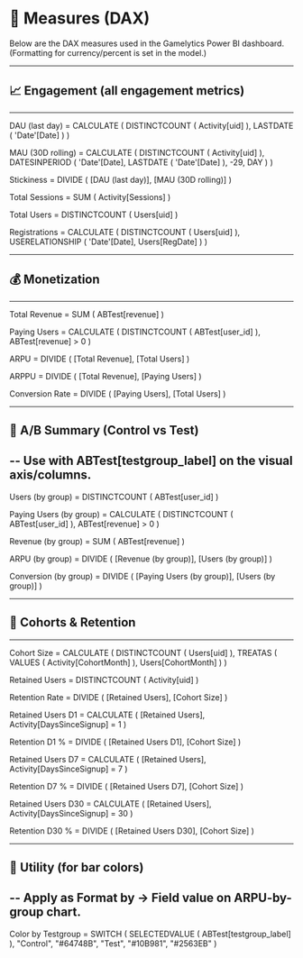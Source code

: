 # 🧠 Measures (DAX)

Below are the DAX measures used in the Gamelytics Power BI dashboard.
(Formatting for currency/percent is set in the model.)

------------------------------------------------------------
## 📈 Engagement (all engagement metrics)
------------------------------------------------------------

DAU (last day) =
CALCULATE (
    DISTINCTCOUNT ( Activity[uid] ),
    LASTDATE ( 'Date'[Date] )
)

MAU (30D rolling) =
CALCULATE (
    DISTINCTCOUNT ( Activity[uid] ),
    DATESINPERIOD ( 'Date'[Date], LASTDATE ( 'Date'[Date] ), -29, DAY )
)

Stickiness =
DIVIDE ( [DAU (last day)], [MAU (30D rolling)] )

Total Sessions =
SUM ( Activity[Sessions] )

Total Users =
DISTINCTCOUNT ( Users[uid] )

Registrations =
CALCULATE (
    DISTINCTCOUNT ( Users[uid] ),
    USERELATIONSHIP ( 'Date'[Date], Users[RegDate] )
)

------------------------------------------------------------
## 💰 Monetization
------------------------------------------------------------

Total Revenue =
SUM ( ABTest[revenue] )

Paying Users =
CALCULATE ( DISTINCTCOUNT ( ABTest[user_id] ), ABTest[revenue] > 0 )

ARPU =
DIVIDE ( [Total Revenue], [Total Users] )

ARPPU =
DIVIDE ( [Total Revenue], [Paying Users] )

Conversion Rate =
DIVIDE ( [Paying Users], [Total Users] )

------------------------------------------------------------
## 🧪 A/B Summary (Control vs Test)
-- Use with ABTest[testgroup_label] on the visual axis/columns.
------------------------------------------------------------

Users (by group) =
DISTINCTCOUNT ( ABTest[user_id] )

Paying Users (by group) =
CALCULATE ( DISTINCTCOUNT ( ABTest[user_id] ), ABTest[revenue] > 0 )

Revenue (by group) =
SUM ( ABTest[revenue] )

ARPU (by group) =
DIVIDE ( [Revenue (by group)], [Users (by group)] )

Conversion (by group) =
DIVIDE ( [Paying Users (by group)], [Users (by group)] )

------------------------------------------------------------
## 🔁 Cohorts & Retention
------------------------------------------------------------

Cohort Size =
CALCULATE (
    DISTINCTCOUNT ( Users[uid] ),
    TREATAS ( VALUES ( Activity[CohortMonth] ), Users[CohortMonth] )
)

Retained Users =
DISTINCTCOUNT ( Activity[uid] )

Retention Rate =
DIVIDE ( [Retained Users], [Cohort Size] )

Retained Users D1 =
CALCULATE ( [Retained Users], Activity[DaysSinceSignup] = 1 )

Retention D1 % =
DIVIDE ( [Retained Users D1], [Cohort Size] )

Retained Users D7 =
CALCULATE ( [Retained Users], Activity[DaysSinceSignup] = 7 )

Retention D7 % =
DIVIDE ( [Retained Users D7], [Cohort Size] )

Retained Users D30 =
CALCULATE ( [Retained Users], Activity[DaysSinceSignup] = 30 )

Retention D30 % =
DIVIDE ( [Retained Users D30], [Cohort Size] )

------------------------------------------------------------
## 🎨 Utility (for bar colors)
-- Apply as Format by → Field value on ARPU-by-group chart.
------------------------------------------------------------

Color by Testgroup =
SWITCH (
    SELECTEDVALUE ( ABTest[testgroup_label] ),
    "Control", "#64748B",
    "Test",    "#10B981",
    "#2563EB"
)
